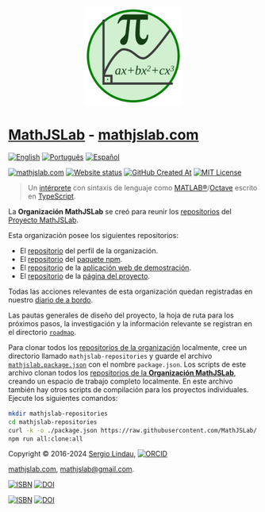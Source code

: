 <p align="center">
    <a href="https://mathjslab.com/" target="_blank" rel="noopener"><img src="../images/mathjslab-logo.svg" alt="MathJSLab" width="200" height="200" /></a>
</p>

# [MathJSLab](https://mathjslab.com/) - [mathjslab.com](https://mathjslab.com/)

[![English](https://img.shields.io/badge/English-blue)](README.md)
[![Português](https://img.shields.io/badge/Portugu%C3%AAs-blue)](LEIAME.md)
[![Español](https://img.shields.io/badge/Espa%C3%B1ol-8484FF)](LEAME.md)

[![mathjslab.com](https://img.shields.io/badge/mathjslab.com-D0F0D0)](https://mathjslab.com/)
[![Website status](https://img.shields.io/website?url=https%3A%2F%2Fmathjslab.com%2F)](https://mathjslab.com/)
[![GitHub Created At](https://img.shields.io/github/created-at/MathJSLab/mathjslab-www)](https://github.com/MathJSLab/.github)
[![MIT License](https://img.shields.io/npm/l/mathjslab)](https://github.com/MathJSLab/mathjslab/blob/main/LICENSE)

> Un [intérprete](https://es.wikipedia.org/wiki/Int%C3%A9rprete_(inform%C3%A1tica)) con sintaxis de lenguaje como [MATLAB&reg;](https://www.mathworks.com/)/[Octave](https://www.gnu.org/software/octave/) escrito en [TypeScript](https://www.typescriptlang.org/).

La **Organización MathJSLab** se creó para reunir los [repositorios](https://github.com/orgs/MathJSLab/repositories) del [Proyecto MathJSLab](https://mathjslab.com/).

Esta organización posee los siguientes repositorios:
- El [repositorio](https://github.com/MathJSLab/.github) del perfil de la organización.
- El [repositorio](https://github.com/MathJSLab/mathjslab) del [paquete npm](https://www.npmjs.com/package/mathjslab).
- El [repositorio](https://github.com/MathJSLab/mathjslab-app) de la [aplicación web de demostración](https://app.mathjslab.com).
- El [repositorio](https://github.com/MathJSLab/mathjslab-www) de la [página del proyecto](https://mathjslab.com).

Todas las acciones relevantes de esta organización quedan registradas en nuestro [diario de a bordo](../LOGBOOK.md).

Las pautas generales de diseño del proyecto, la hoja de ruta para los próximos pasos, la investigación y la información relevante se registran en el directorio [`roadmap`](https://github.com/MathJSLab/.github/tree/main/roadmap).

Para clonar todos los [repositorios de la organización](https://github.com/orgs/MathJSLab/repositories) localmente, cree un directorio llamado `mathjslab-repositories` y guarde el archivo [`mathjslab.package.json`](https://github.com/MathJSLab/.github/blob/main/mathjslab.package.json) con el nombre `package.json`. Los scripts de este archivo clonan todos los [repositorios de la **Organización MathJSLab**](https://github.com/orgs/MathJSLab/repositories), creando un espacio de trabajo completo localmente. En este archivo también hay otros scripts de compilación para los proyectos individuales. Ejecute los siguientes comandos:

```bash
mkdir mathjslab-repositories
cd mathjslab-repositories
curl -k -o ./package.json https://raw.githubusercontent.com/MathJSLab/.github/refs/heads/main/mathjslab.package.json
npm run all:clone:all
```

Copyright &copy; 2016-2024 [Sergio Lindau](mailto:sergiolindau@gmail.com), [![ORCID](https://img.shields.io/badge/ORCID-0009--0006--9115--0291-blue)](https://orcid.org/0009-0006-9115-0291)

[mathjslab.com](https://mathjslab.com/), [mathjslab@gmail.com](mailto:mathjslab@gmail.com).

[![ISBN](https://img.shields.io/badge/ISBN-978--65--00--82338--7-blue?style=flat&link=https://grp.isbn-international.org/search/piid_solr?keys=978-65-00-82338-7)](https://grp.isbn-international.org/search/piid_solr?keys=978-65-00-82338-7)
[![DOI](https://zenodo.org/badge/DOI/10.5281/zenodo.8396265.svg)](https://doi.org/10.5281/zenodo.8396265)

[![ISBN](https://img.shields.io/badge/ISBN-978--65--00--84828--1-blue?style=flat&link=https://grp.isbn-international.org/search/piid_solr?keys=978-65-00-84828-1)](https://grp.isbn-international.org/search/piid_solr?keys=978-65-00-84828-1)
[![DOI](https://zenodo.org/badge/DOI/10.5281/zenodo.8396263.svg)](https://doi.org/10.5281/zenodo.8396263)
